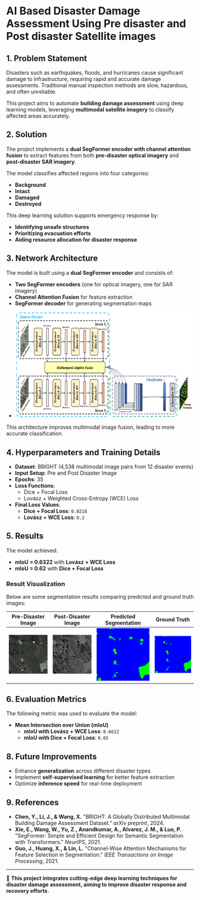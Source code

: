 # **AI Based Disaster Damage Assessment Using Pre disaster and Post disaster Satellite images**

## **1. Problem Statement**
Disasters such as earthquakes, floods, and hurricanes cause significant damage to infrastructure, requiring rapid and accurate damage assessments. Traditional manual inspection methods are slow, hazardous, and often unreliable.  

This project aims to automate **building damage assessment** using deep learning models, leveraging **multimodal satellite imagery** to classify affected areas accurately.

## **2. Solution**
The project implements a **dual SegFormer encoder with channel attention fusion** to extract features from both **pre-disaster optical imagery** and **post-disaster SAR imagery**.  

The model classifies affected regions into four categories:
- **Background**
- **Intact**
- **Damaged**
- **Destroyed**

This deep learning solution supports emergency response by:
- **Identifying unsafe structures**
- **Prioritizing evacuation efforts**
- **Aiding resource allocation for disaster response**

## **3. Network Architecture**
The model is built using a **dual SegFormer encoder** and consists of:
- **Two SegFormer encoders** (one for optical imagery, one for SAR imagery)
- **Channel Attention Fusion** for feature extraction
- **SegFormer decoder** for generating segmentation maps
- ![Pre-Disaster](http://github.com/jatinsahu1708/AI-Based-Disaster-Damage-Assessment-Using-Pre-disaster-and-Post-disaster-Satellite-images/raw/main/Screenshot%202025-03-16%20215029.png)

This architecture improves multimodal image fusion, leading to more accurate classification.

## **4. Hyperparameters and Training Details**
- **Dataset**: BRIGHT (4,538 multimodal image pairs from 12 disaster events)
- **Input Setup**: Pre and Post Disaster Image
- **Epochs**: 35
- **Loss Functions**:
  - Dice + Focal Loss
  - Lovász + Weighted Cross-Entropy (WCE) Loss
- **Final Loss Values**:
  - **Dice + Focal Loss**: `0.0218`
  - **Lovász + WCE Loss**: `0.2`

## **5. Results**
The model achieved:
- **mIoU = 0.6322** with **Lovász + WCE Loss**
- **mIoU = 0.62** with **Dice + Focal Loss**

### **Result Visualization**
Below are some segmentation results comparing predicted and ground truth images:

| Pre-Disaster Image | Post-Disaster Image | Predicted Segmentation | Ground Truth |
|--------------------|--------------------|------------------------|-------------|
| ![Pre-Disaster](https://github.com/jatinsahu1708/AI-Based-Disaster-Damage-Assessment-Using-Pre-disaster-and-Post-disaster-Satellite-images/raw/main/la_palma-volcano_00000279_pre_disaster.png)| ![Post-Disaster](https://github.com/jatinsahu1708/AI-Based-Disaster-Damage-Assessment-Using-Pre-disaster-and-Post-disaster-Satellite-images/raw/main/la_palma-volcano_00000279_post_disaster.png) | ![Predicted](https://github.com/jatinsahu1708/AI-Based-Disaster-Damage-Assessment-Using-Pre-disaster-and-Post-disaster-Satellite-images/raw/main/output_pred_mask_colored_1.png)| ![Ground Truth](https://github.com/jatinsahu1708/AI-Based-Disaster-Damage-Assessment-Using-Pre-disaster-and-Post-disaster-Satellite-images/raw/main/output_gt_mask_colored_1.png) |

## **6. Evaluation Metrics**
The following metric was used to evaluate the model:
- **Mean Intersection over Union (mIoU)**
  - **mIoU with Lovász + WCE Loss**: `0.6622`
  - **mIoU with Dice + Focal Loss**: `0.65`

## **8. Future Improvements**
- Enhance **generalization** across different disaster types
- Implement **self-supervised learning** for better feature extraction
- Optimize **inference speed** for real-time deployment

## **9. References**
- **Chen, Y., Li, J., & Wang, X.** "BRIGHT: A Globally Distributed Multimodal Building Damage Assessment Dataset." *arXiv preprint*, 2024.
- **Xie, E., Wang, W., Yu, Z., Anandkumar, A., Alvarez, J. M., & Luo, P.** "SegFormer: Simple and Efficient Design for Semantic Segmentation with Transformers." *NeurIPS*, 2021.
- **Guo, J., Huang, X., & Lin, L.** "Channel-Wise Attention Mechanisms for Feature Selection in Segmentation." *IEEE Transactions on Image Processing*, 2021.

---

🚀 **This project integrates cutting-edge deep learning techniques for disaster damage assessment, aiming to improve disaster response and recovery efforts.**  


